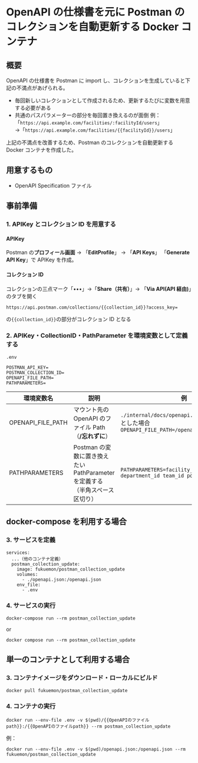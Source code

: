 # OpenAPI の仕様書を元に Postman のコレクションを自動更新する Docker コンテナ

## 概要

OpenAPI の仕様書を Postman に import し、コレクションを生成していると下記の不満点があげられる。

- 毎回新しいコレクションとして作成されるため、更新するたびに変数を用意する必要がある
- 共通のパスパラメーターの部分を毎回置き換えるのが面倒
  例：「`https://api.example.com/facilities/:facilityId/users`」\
  →「`https://api.example.com/facilities/{{facilityId}}/users`」

上記の不満点を改善するため、Postman のコレクションを自動更新する Docker コンテナを作成した。

## 用意するもの

- OpenAPI Specification ファイル

## 事前準備

### 1. APIKey とコレクション ID を用意する

#### APIKey

Postman の**プロフィール画面** → 「**EditProfile**」 → 「**API Keys**」
「**Generate API Key**」で APIKey を作成。

#### コレクション ID

コレクションの三点マーク「•••」→「**Share（共有）**」→ 「**Via API(API 経由)**」のタブを開く

```
https://api.postman.com/collections/{{collection_id}}?access_key=
```

の`{{collection_id}}`の部分がコレクション ID となる

### 2. APIKey・CollectionID・PathParameter を環境変数として定義する

`.env`

```
POSTMAN_API_KEY=
POSTMAN_COLLECTION_ID=
OPENAPI_FILE_PATH=
PATHPARAMETERS=
```

| 環境変数名        | 説明                                                                        | 例                                                                                            |
| ----------------- | --------------------------------------------------------------------------- | --------------------------------------------------------------------------------------------- |
| OPENAPI_FILE_PATH | マウント先の OpenAPI のファイル Path （**/忘れずに**）                      | `./internal/docs/openapi.json:/openapi.json`とした場合<br> `OPENAPI_FILE_PATH=/openapi.json ` |
| PATHPARAMETERS    | Postman の変数に置き換えたい PathParameter を定義する（半角スペース区切り） | `PATHPARAMETERS=facility_id position_id department_id team_id position_id`                    |

## docker-compose を利用する場合

### 3. サービスを定義

```
services:
  ...（他のコンテナ定義）
  postman_collection_update:
    image: fukuemon/postman_collection_update
    volumes:
      - ./openapi.json:/openapi.json
    env_file:
      - .env
```

### 4. サービスの実行

```
docker-compose run --rm postman_collection_update
```

or

```
docker compose run --rm postman_collection_update
```

## 単一のコンテナとして利用する場合

### 3. コンテナイメージをダウンロード・ローカルにビルド

```
docker pull fukuemon/postman_collection_update
```

### 4. コンテナの実行

```
docker run --env-file .env -v $(pwd)/{{OpenAPIのファイルpath}}:/{{OpenAPIのファイルpath}} --rm postman_collection_update
```

例：

```
docker run --env-file .env -v $(pwd)/openapi.json:/openapi.json --rm fukuemon/postman_collection_update
```
